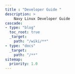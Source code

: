 ```yaml
---
title : "Developer Guide "
description: >
    Navy Linux Developer Guide
cascade:
- type: "blog"
  toc_root: true
  _target:
    path: "/wiki/**"
- type: "docs"
  _target:
    path: "/**"
sitemap:
  priority: 1.0
---
```

